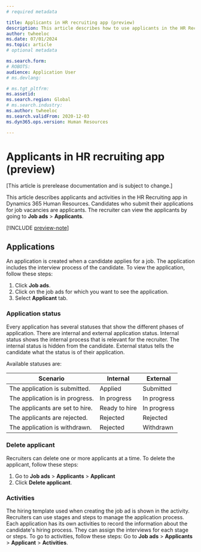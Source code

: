 ```yaml
---
# required metadata

title: Applicants in HR recruiting app (preview)
description: This article describes how to use applicants in the HR Recruiting app in Dynamics 365 Human Resources.
author: twheeloc
ms.date: 07/01/2024
ms.topic: article
# optional metadata

ms.search.form: 
# ROBOTS: 
audience: Application User
# ms.devlang: 

# ms.tgt_pltfrm: 
ms.assetid: 
ms.search.region: Global
# ms.search.industry: 
ms.author: twheeloc
ms.search.validFrom: 2020-12-03
ms.dyn365.ops.version: Human Resources

---
```


# Applicants in HR recruiting app (preview)

[This article is prerelease documentation and is subject to change.]

This article describes applicants and activities in the HR Recruiting app in Dynamics 365 Human Resources. Candidates who submit their applications for job vacancies are applicants. The recruiter can view the applicants by going to **Job ads** > **Applicants**.

[!INCLUDE [preview-note](~/../shared-content/shared/preview-includes/preview-note-d365.md)]

## Applications
An application is created when a candidate applies for a job. The application includes the interview process of the candidate.
To view the application, follow these steps:
1. Click **Job ads**.
2. Click on the job ads for which you want to see the application.
3. Select **Applicant** tab.

### Application status
Every application has several statuses that show the different phases of application. There are internal and external application status. Internal status shows the internal process that is relevant for the recruiter. The internal status is hidden from the candidate. External status tells the candidate what the status is of their application.

Available statuses are:

|Scenario |	Internal	| External|
|------|----------|----------|
|The application is submitted.|	Applied|	Submitted|
|The application is in progress.	|In progress|	In progress|
|The applicants are set to hire.|	Ready to hire|	In progress|
|The applicants are rejected.|	Rejected|	Rejected|
|The application is withdrawn.	|Rejected|	Withdrawn|

### Delete applicant
Recruiters can delete one or more applicants at a time.
To delete the applicant, follow these steps:
1. Go to **Job ads** > **Applicants** > **Applicant**
2. Click **Delete applicant**.


### Activities

The hiring template used when creating the job ad is shown in the activity. Recruiters can use stages and steps to manage the application process. Each application has its own activities to record the information about the candidate's hiring process. They can assign the interviews for each stage or steps.
To go to activities, follow these steps:
Go to **Job ads** > **Applicants** > **Applicant** > **Activities**.

 

